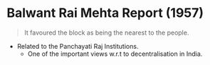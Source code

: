 # Balwant Rai Mehta Report (1957)
> It favoured the block as being the nearest to the people.
* Related to the Panchayati Raj Institutions.
	* One of the important views w.r.t to decentralisation in India.
